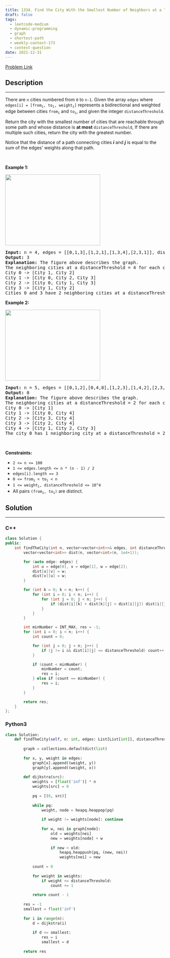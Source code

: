 ```yaml
---
title: 1334. Find the City With the Smallest Number of Neighbors at a Threshold Distance
draft: false
tags: 
  - leetcode-medium
  - dynamic-programming
  - graph
  - shortest-path
  - weekly-contest-173
  - contest-question
date: 2021-12-31
---
```


[Problem Link](https://leetcode.com/problems/find-the-city-with-the-smallest-number-of-neighbors-at-a-threshold-distance/)

## Description

---
<p>There are <code>n</code> cities numbered from <code>0</code> to <code>n-1</code>. Given the array <code>edges</code> where <code>edges[i] = [from<sub>i</sub>, to<sub>i</sub>, weight<sub>i</sub>]</code> represents a bidirectional and weighted edge between cities <code>from<sub>i</sub></code> and <code>to<sub>i</sub></code>, and given the integer <code>distanceThreshold</code>.</p>

<p>Return the city with the smallest number of cities that are reachable through some path and whose distance is <strong>at most</strong> <code>distanceThreshold</code>, If there are multiple such cities, return the city with the greatest number.</p>

<p>Notice that the distance of a path connecting cities <em><strong>i</strong></em> and <em><strong>j</strong></em> is equal to the sum of the edges&#39; weights along that path.</p>

<p>&nbsp;</p>
<p><strong class="example">Example 1:</strong></p>

<p><img alt="" src="https://assets.leetcode.com/uploads/2024/08/23/problem1334example1.png" style="width: 300px; height: 224px;" /></p>

<pre>
<strong>Input:</strong> n = 4, edges = [[0,1,3],[1,2,1],[1,3,4],[2,3,1]], distanceThreshold = 4
<strong>Output:</strong> 3
<strong>Explanation: </strong>The figure above describes the graph.&nbsp;
The neighboring cities at a distanceThreshold = 4 for each city are:
City 0 -&gt; [City 1, City 2]&nbsp;
City 1 -&gt; [City 0, City 2, City 3]&nbsp;
City 2 -&gt; [City 0, City 1, City 3]&nbsp;
City 3 -&gt; [City 1, City 2]&nbsp;
Cities 0 and 3 have 2 neighboring cities at a distanceThreshold = 4, but we have to return city 3 since it has the greatest number.
</pre>

<p><strong class="example">Example 2:</strong></p>

<p><img alt="" src="https://assets.leetcode.com/uploads/2024/08/23/problem1334example0.png" style="width: 300px; height: 224px;" /></p>

<pre>
<strong>Input:</strong> n = 5, edges = [[0,1,2],[0,4,8],[1,2,3],[1,4,2],[2,3,1],[3,4,1]], distanceThreshold = 2
<strong>Output:</strong> 0
<strong>Explanation: </strong>The figure above describes the graph.&nbsp;
The neighboring cities at a distanceThreshold = 2 for each city are:
City 0 -&gt; [City 1]&nbsp;
City 1 -&gt; [City 0, City 4]&nbsp;
City 2 -&gt; [City 3, City 4]&nbsp;
City 3 -&gt; [City 2, City 4]
City 4 -&gt; [City 1, City 2, City 3]&nbsp;
The city 0 has 1 neighboring city at a distanceThreshold = 2.
</pre>

<p>&nbsp;</p>
<p><strong>Constraints:</strong></p>

<ul>
	<li><code>2 &lt;= n &lt;= 100</code></li>
	<li><code>1 &lt;= edges.length &lt;= n * (n - 1) / 2</code></li>
	<li><code>edges[i].length == 3</code></li>
	<li><code>0 &lt;= from<sub>i</sub> &lt; to<sub>i</sub> &lt; n</code></li>
	<li><code>1 &lt;= weight<sub>i</sub>,&nbsp;distanceThreshold &lt;= 10^4</code></li>
	<li>All pairs <code>(from<sub>i</sub>, to<sub>i</sub>)</code> are distinct.</li>
</ul>


## Solution

---
### C++
``` cpp title='find-the-city-with-the-smallest-number-of-neighbors-at-a-threshold-distance'
class Solution {
public:
    int findTheCity(int n, vector<vector<int>>& edges, int distanceThreshold) {
        vector<vector<int>> dist(n, vector<int>(n, 1e4+1));

        for (auto edge: edges) {
            int u = edge[0], v = edge[1], w = edge[2];
            dist[u][v] = w;
            dist[v][u] = w;
        }

        for (int k = 0; k < n; k++) {
            for (int i = 0; i < n; i++) {
                for (int j = 0; j < n; j++) {
                    if (dist[i][k] + dist[k][j] < dist[i][j]) dist[i][j] = dist[i][k] + dist[k][j];
                }
            }
        }

        int minNumber = INT_MAX, res = -1;
        for (int i = 0; i < n; i++) {
            int count = 0;

            for (int j = 0; j < n; j++) {
                if (j != i && dist[i][j] <= distanceThreshold) count++;
            }

            if (count < minNumber) {
                minNumber = count;
                res = i;
            } else if (count == minNumber) {
                res = i;
            }
        }

        return res;
    }
};
```
### Python3
``` py title='find-the-city-with-the-smallest-number-of-neighbors-at-a-threshold-distance'
class Solution:
    def findTheCity(self, n: int, edges: List[List[int]], distanceThreshold: int) -> int:
        
        graph = collections.defaultdict(list)
        
        for x, y, weight in edges:
            graph[x].append((weight, y))
            graph[y].append((weight, x))
        
        def dijkstra(src):
            weights = [float('inf')] * n
            weights[src] = 0
            
            pq = [(0, src)]
            
            while pq:
                weight, node = heapq.heappop(pq)
                
                if weight != weights[node]: continue
                
                for w, nei in graph[node]:
                    old = weights[nei]
                    new = weights[node] + w
                    
                    if new < old:
                        heapq.heappush(pq, (new, nei))
                        weights[nei] = new
            
            count = 0
            
            for weight in weights:
                if weight <= distanceThreshold:
                    count += 1
            
            return count - 1
        
        res = -1
        smallest = float('inf')
        
        for i in range(n):
            d = dijkstra(i)
            
            if d <= smallest:
                res = i
                smallest = d
        
        return res
```

